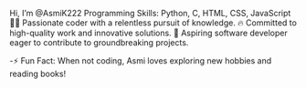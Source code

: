 Hi, I’m @AsmiK222
Programming Skills: Python, C, HTML, CSS, JavaScript
👩‍💻 Passionate coder with a relentless pursuit of knowledge.
🔥 Committed to high-quality work and innovative solutions.
🌟 Aspiring software developer eager to contribute to groundbreaking projects.

-⚡ Fun Fact: When not coding, Asmi loves exploring new hobbies and reading books! 
<!---
AsmiK222/AsmiK222 is a ✨ special ✨ repository because its `README.md` (this file) appears on your GitHub profile.
You can click the Preview link to view your changes.
--->
